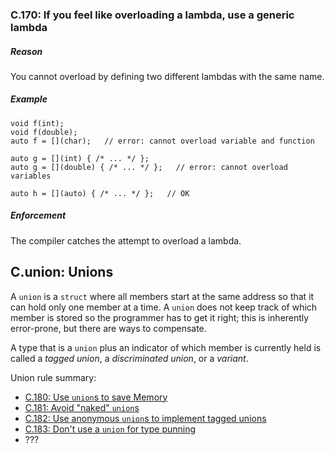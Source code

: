 ### <a name="Ro-lambda"></a>C.170: If you feel like overloading a lambda, use a generic lambda

##### Reason

You cannot overload by defining two different lambdas with the same name.

##### Example

    void f(int);
    void f(double);
    auto f = [](char);   // error: cannot overload variable and function

    auto g = [](int) { /* ... */ };
    auto g = [](double) { /* ... */ };   // error: cannot overload variables

    auto h = [](auto) { /* ... */ };   // OK

##### Enforcement

The compiler catches the attempt to overload a lambda.

## <a name="SS-union"></a>C.union: Unions

A `union` is a `struct` where all members start at the same address so that it can hold only one member at a time.
A `union` does not keep track of which member is stored so the programmer has to get it right;
this is inherently error-prone, but there are ways to compensate.

A type that is a `union` plus an indicator of which member is currently held is called a *tagged union*, a *discriminated union*, or a *variant*.

Union rule summary:

* [C.180: Use `union`s to save Memory](I-07-Constructors%2C%20assignments%2C%20and%20destructors-C.180.md#Ru-union)
* [C.181: Avoid "naked" `union`s](I-07-Constructors%2C%20assignments%2C%20and%20destructors-C.181.md#Ru-naked)
* [C.182: Use anonymous `union`s to implement tagged unions](I-07-Constructors%2C%20assignments%2C%20and%20destructors-C.182.md#Ru-anonymous)
* [C.183: Don't use a `union` for type punning](I-07-Constructors%2C%20assignments%2C%20and%20destructors-C.183.md#Ru-pun)
* ???

